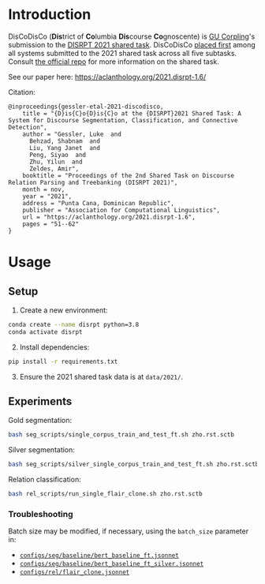 # Introduction
DisCoDisCo (**Dis**trict of **Co**lumbia **Dis**course **Co**gnoscente) is [GU Corpling](http://corpling.uis.georgetown.edu/corpling/)'s submission to the [DISRPT 2021 shared task](https://sites.google.com/georgetown.edu/disrpt2021). 
DisCoDisCo [placed first](https://sites.google.com/georgetown.edu/disrpt2021/results) among all systems submitted to the 2021 shared task across all five subtasks.
Consult [the official repo](https://github.com/disrpt/sharedtask2021) for more information on the shared task.

See our paper here: https://aclanthology.org/2021.disrpt-1.6/

Citation:

```
@inproceedings{gessler-etal-2021-discodisco,
    title = "{D}is{C}o{D}is{C}o at the {DISRPT}2021 Shared Task: A System for Discourse Segmentation, Classification, and Connective Detection",
    author = "Gessler, Luke  and
      Behzad, Shabnam  and
      Liu, Yang Janet  and
      Peng, Siyao  and
      Zhu, Yilun  and
      Zeldes, Amir",
    booktitle = "Proceedings of the 2nd Shared Task on Discourse Relation Parsing and Treebanking (DISRPT 2021)",
    month = nov,
    year = "2021",
    address = "Punta Cana, Dominican Republic",
    publisher = "Association for Computational Linguistics",
    url = "https://aclanthology.org/2021.disrpt-1.6",
    pages = "51--62"
}
```

# Usage

## Setup
1. Create a new environment:

```bash
conda create --name disrpt python=3.8
conda activate disrpt
```

2. Install dependencies:

```bash
pip install -r requirements.txt
```

3. Ensure the 2021 shared task data is at `data/2021/`.

## Experiments

Gold segmentation:

```bash
bash seg_scripts/single_corpus_train_and_test_ft.sh zho.rst.sctb
```

Silver segmentation:

```bash
bash seg_scripts/silver_single_corpus_train_and_test_ft.sh zho.rst.sctb
```

Relation classification:

```bash
bash rel_scripts/run_single_flair_clone.sh zho.rst.sctb
```

### Troubleshooting
Batch size may be modified, if necessary, using the `batch_size` parameter in:

* [`configs/seg/baseline/bert_baseline_ft.jsonnet`](configs/seg/baseline/bert_baseline_ft.jsonnet)
* [`configs/seg/baseline/bert_baseline_ft_silver.jsonnet`](configs/seg/baseline/bert_baseline_ft_silver.jsonnet)
* [`configs/rel/flair_clone.jsonnet`](configs/rel/flair_clone.jsonnet)
